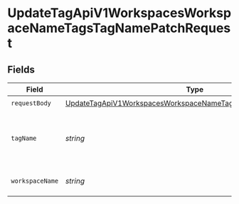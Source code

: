 # UpdateTagApiV1WorkspacesWorkspaceNameTagsTagNamePatchRequest


## Fields

| Field                                                                                                                                                       | Type                                                                                                                                                        | Required                                                                                                                                                    | Description                                                                                                                                                 |
| ----------------------------------------------------------------------------------------------------------------------------------------------------------- | ----------------------------------------------------------------------------------------------------------------------------------------------------------- | ----------------------------------------------------------------------------------------------------------------------------------------------------------- | ----------------------------------------------------------------------------------------------------------------------------------------------------------- |
| `requestBody`                                                                                                                                               | [UpdateTagApiV1WorkspacesWorkspaceNameTagsTagNamePatchUpdateTag](../../models/operations/updatetagapiv1workspacesworkspacenametagstagnamepatchupdatetag.md) | :heavy_check_mark:                                                                                                                                          | N/A                                                                                                                                                         |
| `tagName`                                                                                                                                                   | *string*                                                                                                                                                    | :heavy_check_mark:                                                                                                                                          | Which tag do you want to update? Type its name here.                                                                                                        |
| `workspaceName`                                                                                                                                             | *string*                                                                                                                                                    | :heavy_check_mark:                                                                                                                                          | Type the name of the workspace.                                                                                                                             |
